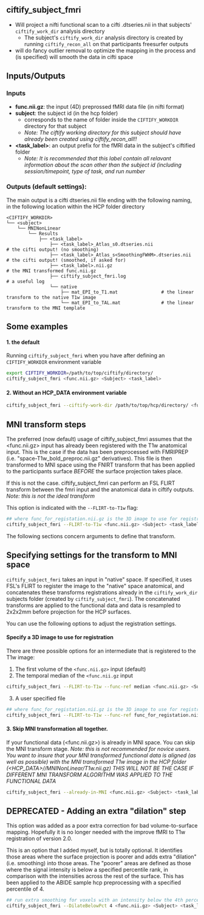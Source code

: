 ## ciftify_subject_fmri

  + Will project a nifti functional scan to a cifti .dtseries.nii in that subjects' `ciftify_work_dir` analysis directory
    + The subject's `ciftify_work_dir` analysis directory is created by running `ciftify_recon_all` on that participants freesurfer outputs
  + will do fancy outlier removal to optimize the mapping in the process and (is specified) will smooth the data in cifti space

## Inputs/Outputs

### Inputs

 + **func.nii.gz**: the input (4D) preprossed fMRI data file (in nifti format)
 + **subject**: the subject id (in the hcp folder)
   + corresponds to the name of folder inside the `CIFTIFY_WORKDIR` directory for that subject
   + *Note: The ciftify working directory for this subject should have already been created using ciftify_recon_all!!*
 + **<task_label>**: an output prefix for the fMRI data in the subject's ciftified folder
    + *Note: It is recommended that this label contain all relavant information about the scan other than the subject id (including session/timepoint, type of task, and run number*

### Outputs (default settings):

The main output is a cifti dtseries.nii file ending with the following naming, in the following location within the HCP folder directory

```
<CIFTIFY_WORKDIR>
└── <subject>
    └── MNINonLinear
        └── Results
            ├── <task_label>
                ├── <task_label>_Atlas_s0.dtseries.nii                # the cifti output! (no smoothing)
                ├── <task_label>_Atlas_s<SmoothingFWHM>.dtseries.nii  # the cifti output! (smoothed, if asked for)
                ├── <task_label>.nii.gz                               # the MNI transformed func.nii.gz
                ├── ciftify_subject_fmri.log                          # a useful log
                └── native
                    ├── mat_EPI_to_T1.mat                # the linear transform to the native T1w image
                    └── mat_EPI_to_TAL.mat               # the linear transform to the MNI template
```

## Some examples

#### 1. the default

Running `ciftify_subject_fmri` when you have after defining an `CIFTIFY_WORKDIR` environment variable

```sh
export CIFTIFY_WORKDIR=/path/to/top/ciftify/directory/
ciftify_subject_fmri <func.nii.gz> <Subject> <task_label>
```
#### 2. Without an HCP_DATA environment variable

```sh
ciftify_subject_fmri --ciftify-work-dir /path/to/top/hcp/directory/ <func.nii.gz> <Subject> <task_label>
```

## MNI transform steps

The preferred (now default) usage of ciftify_subject_fmri assumes that the <func.nii.gz> input has already been registered with the T1w anatomical input. This is the case if the data has been preprocessed with FMRIPREP (i.e. "space-T1w_bold_preproc.nii.gz" derivatives). This file is then transformed to MNI space using the FNIRT transform that has been applied to the participants surface _BEFORE_ the surface projection takes place.

If this is not the case. ciftify_subject_fmri can perform an FSL FLIRT transform between the fmri input and the anatomical data in ciftify outputs. _Note: this is not the ideal transform_

This option is indicated with the `--FLIRT-to-T1w` flag:

```sh
## where func_for_registation.nii.gz is the 3D image to use for registration
ciftify_subject_fmri --FLIRT-to-T1w <func.nii.gz> <Subject> <task_label>
```

The following sections concern arguments to define that transform.  

## Specifying settings for the transform to MNI space

`ciftify_subject_fmri` takes an input in "native" space. If specified, it uses FSL's FLIRT to register the image to the "native" space anatomical, and concatenates these transforms registrations already in the `ciftify_work_dir` subjects folder (created by `ciftify_subject_fmri`). The concatenated transforms are applied to the functional data and data is resampled to 2x2x2mm before projection for the HCP surfaces.

You can use the following options to adjust the registration settings.

#### Specify a 3D image to use for registration

There are three possible options for an intermediate that is registered to the T1w image:

1. The first volume of the `<func.nii.gz>` input  (default)
2. The temporal median of the `<func.nii.gz` input

```sh
ciftify_subject_fmri --FLIRT-to-T1w --func-ref median <func.nii.gz> <Subject> <task_label>
```

3. A user specified file

```sh
## where func_for_registation.nii.gz is the 3D image to use for registration
ciftify_subject_fmri --FLIRT-to-T1w --func-ref func_for_registation.nii.gz <func.nii.gz> <Subject> <task_label>
```

#### 3. Skip MNI transformation all together.

If your functional data (<func.nii.gz>) is already in MNI space. You can skip the MNI transform stage.
*Note: this is not recommended for novice users. You want to insure that your MNI transformed functional data is aligned (as well as possible) with the MNI transformed T1w image in the HCP folder (<HCP_DATA>/<subject>/MNINonLinear/T1w.nii.gz)
THIS WILL NOT BE THE CASE IF DIFFERENT MNI TRANSFORM ALGORITHM WAS APPLIED TO THE FUNCTIONAL DATA*

```sh
ciftify_subject_fmri --already-in-MNI <func.nii.gz> <Subject> <task_label>
```

## DEPRECATED - Adding an extra "dilation" step

This option was added as a poor extra correction for bad volume-to-surface mapping.
Hopefully it is no longer needed with the improve fMRI to T1w registration of
version 2.0.

This is an option that I added myself, but is totally optional.  It identifies those areas where the surface projection is poorer and adds extra "dilation" (i.e. smoothing) into those areas.  The "poorer" areas are defined as those where the signal intensity is below a specified percentile rank, in comparison with the intensities across the rest of the surface. This has been applied to the ABIDE sample hcp preprocessing with a specified percentile of 4.

```sh
## run extra smoothing for voxels with an intensity below the 4th percentile
ciftify_subject_fmri --DilateBelowPct 4 <func.nii.gz> <Subject> <task_label>
```
